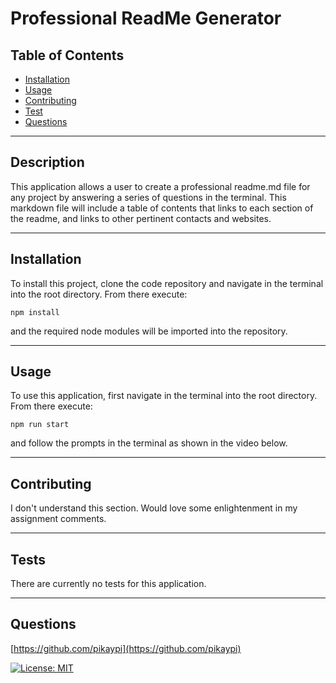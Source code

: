 # Professional ReadMe Generator

## Table of Contents

- [Installation](#installation)
- [Usage](#usage)
- [Contributing](#contributing)
- [Test](#tests)
- [Questions](#questions)

---
## Description
This application allows a user to create a professional readme.md file for any project by answering a series of questions in the terminal. This markdown file will include a table of contents that links to each section of the readme, and links to other pertinent contacts and websites.

---
## Installation
To install this project, clone the code repository and navigate in the terminal into the root directory. From there execute: 
```
npm install
```
and the required node modules will be imported into the repository.

---
## Usage
To use this application, first navigate in the terminal into the root directory. From there execute:
```
npm run start
```
and follow the prompts in the terminal as shown in the video below.

---
## Contributing
I don't understand this section. Would love some enlightenment in my assignment comments.

---
## Tests
There are currently no tests for this application.

---
## Questions
[https://github.com/pikaypi](https://github.com/pikaypi)

[![License: MIT](https://img.shields.io/badge/License-MIT-yellow.svg)](https://opensource.org/licenses/MIT)
